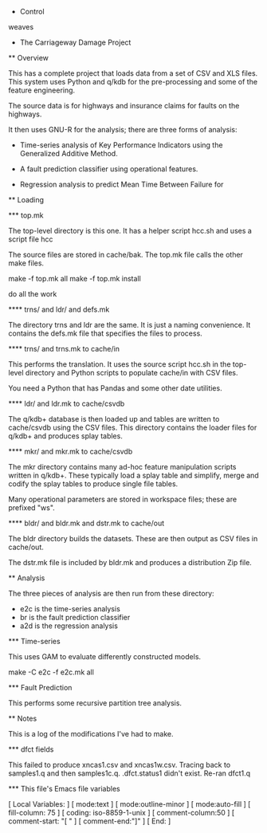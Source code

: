 * Control

weaves

* The Carriageway Damage Project

** Overview

This has a complete project that loads data from a set of CSV and XLS
files. This system uses Python and q/kdb for the pre-processing and some of
the feature engineering.

The source data is for highways and insurance claims for faults on the highways.

It then uses GNU-R for the analysis; there are three forms of analysis:

 - Time-series analysis of Key Performance Indicators using the Generalized
   Additive Method.

 - A fault prediction classifier using operational features.

 - Regression analysis to predict Mean Time Between Failure for

** Loading

*** top.mk

The top-level directory is this one. It has a helper script hcc.sh and uses
a script file hcc

The source files are stored in cache/bak. The top.mk file calls the other
make files.

 make -f top.mk all
 make -f top.mk install

do all the work

**** trns/ and ldr/ and defs.mk

The directory trns and ldr are the same. It is just a naming convenience.
It contains the defs.mk file that specifies the files to process.

**** trns/ and trns.mk to cache/in

This performs the translation. It uses the source script hcc.sh in the
top-level directory and Python scripts to populate cache/in with CSV files.

You need a Python that has Pandas and some other date utilities.

**** ldr/ and ldr.mk to cache/csvdb

The q/kdb+ database is then loaded up and tables are written to cache/csvdb
using the CSV files. This directory contains the loader files for q/kdb+
and produces splay tables.

**** mkr/ and mkr.mk to cache/csvdb

The mkr directory contains many ad-hoc feature manipulation scripts written
in q/kdb+. These typically load a splay table and simplify, merge and
codify the splay tables to produce single file tables.

Many operational parameters are stored in workspace files; these are
prefixed "ws".

**** bldr/ and bldr.mk and dstr.mk to cache/out

The bldr directory builds the datasets. These are then output as CSV files
in cache/out.

The dstr.mk file is included by bldr.mk and produces a distribution Zip file.

** Analysis

The three pieces of analysis are then run from these directory:

 - e2c is the time-series analysis 
 - br is the fault prediction classifier
 - a2d is the regression analysis 

*** Time-series

This uses GAM to evaluate differently constructed models.

 make -C e2c -f e2c.mk all

*** Fault Prediction

This performs some recursive partition tree analysis.


** Notes

This is a log of the modifications I've had to make.

*** dfct fields

This failed to produce xncas1.csv and xncas1w.csv. Tracing back to
samples1.q and then samples1c.q. .dfct.status1 didn't exist. Re-ran dfct1.q


*** This file's Emacs file variables

[  Local Variables: ]
[  mode:text ]
[  mode:outline-minor ]
[  mode:auto-fill ]
[  fill-column: 75 ]
[  coding: iso-8859-1-unix ]
[  comment-column:50 ]
[  comment-start: "[  "  ]
[  comment-end:"]" ]
[  End: ]
